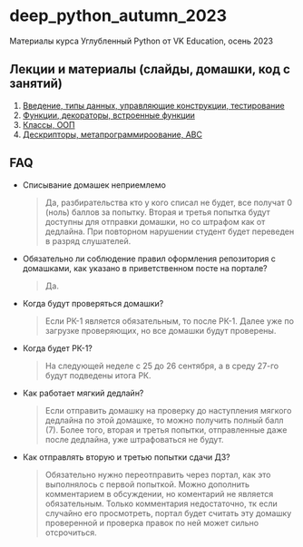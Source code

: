 # deep_python_autumn_2023
Материалы курса Углубленный Python от VK Education, осень 2023

## Лекции и материалы (слайды, домашки, код с занятий)
01. [Введение, типы данных, управляющие конструкции, тестирование](lesson-01)
02. [Функции, декораторы, встроенные функции](lesson-02)
03. [Классы, ООП](lesson-03)
04. [Дескрипторы, метапрограммироование, ABC](lesson-04)


## FAQ
* Списывание домашек неприемлемо
  > Да, разбирательства кто у кого списал не будет, все получат 0 (ноль) баллов за попытку. Вторая и третья попытка будут доступны для отправки домашки, но со штрафом как от дедлайна. При повторном нарушении студент будет переведен в разряд слушателей.
* Обязательно ли соблюдение правил оформления репозитория с домашками, как указано в приветственном посте на портале?
  > Да.
* Когда будут проверяться домашки?
  > Если РК-1 является обязательным, то после РК-1. Далее уже по загрузке проверяющих, но все домашки будут проверены.
* Когда будет РК-1?
  > На следующей неделе с 25 до 26 сентября, а в среду 27-го будут подведены итога РК.
* Как работает мягкий дедлайн?
  > Если отправить домашку на проверку до наступления мягкого дедлайна по этой домашке, то можно получить полный балл (7). Более того, вторая и третья попытки, отправленные даже после дедлайна, уже штрафоваться не будут.
* Как отправлять вторую и третью попытки сдачи ДЗ?
  > Обязательно нужно переотправить через портал, как это выполнялось с первой попыткой. Можно дополнить комментарием в обсуждении, но коментарий не является обязательным. Только комментария недостаточно, тк если случайно его просмотреть, портал будет считать эту домашку проверенной и проверка правок по ней может сильно отсрочиться.
